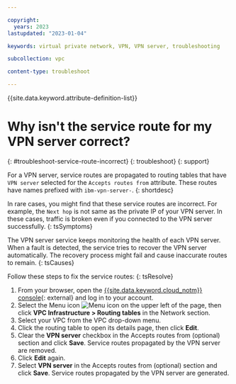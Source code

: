 ```yaml
---

copyright:
  years: 2023
lastupdated: "2023-01-04"

keywords: virtual private network, VPN, VPN server, troubleshooting

subcollection: vpc

content-type: troubleshoot

---
```


{{site.data.keyword.attribute-definition-list}}

# Why isn't the service route for my VPN server correct?
{: #troubleshoot-service-route-incorrect}
{: troubleshoot}
{: support}

For a VPN server, service routes are propagated to routing tables that have `VPN server` selected for the `Accepts routes from` attribute. These routes have names prefixed with `ibm-vpn-server-`.
{: shortdesc}

In rare cases, you might find that these service routes are incorrect. For example, the `Next hop` is not same as the private IP of your VPN server. In these cases, traffic is broken even if you connected to the VPN server successfully.
{: tsSymptoms}

The VPN server service keeps monitoring the health of each VPN server. When a fault is detected, the service tries to recover the VPN server automatically. The recovery process might fail and cause inaccurate routes to remain.
{: tsCauses}

Follow these steps to fix the service routes:
{: tsResolve}

1. From your browser, open the [{{site.data.keyword.cloud_notm}} console](/login){: external} and log in to your account.
1. Select the Menu icon ![Menu icon](../../icons/icon_hamburger.svg) on the upper left of the page, then click **VPC Infrastructure > Routing tables** in the Network section.
1. Select your VPC from the VPC drop-down menu.
1. Click the routing table to open its details page, then click **Edit**.
1. Clear the **VPN server** checkbox in the Accepts routes from (optional) section and click **Save**. Service routes propagated by the VPN server are removed.
1. Click **Edit** again.
1. Select **VPN server** in the Accepts routes from (optional) section and click **Save**. Service routes propagated by the VPN server are generated.

